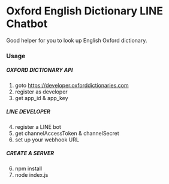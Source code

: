 # Oxford English Dictionary LINE Chatbot
Good helper for you to look up English Oxford dictionary.

### Usage
##### OXFORD DICTIONARY API
1. goto https://developer.oxforddictionaries.com
2. register as developer
3. get app_id & app_key
##### LINE DEVELOPER
4. register a LINE bot
5. get channelAccessToken & channelSecret
6. set up your webhook URL
##### CREATE A SERVER
6. npm install
7. node index.js
